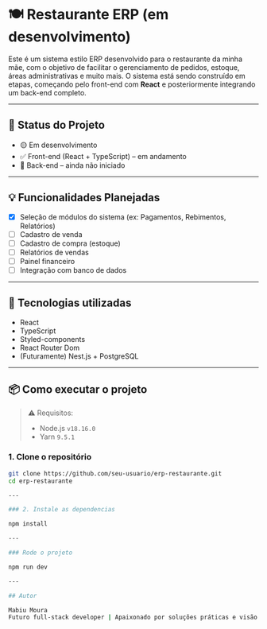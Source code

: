 # 🍽️ Restaurante ERP (em desenvolvimento)

Este é um sistema estilo ERP desenvolvido para o restaurante da minha mãe, com o objetivo de facilitar o gerenciamento de pedidos, estoque, áreas administrativas e muito mais. O sistema está sendo construído em etapas, começando pelo front-end com **React** e posteriormente integrando um back-end completo.

---

## 🚧 Status do Projeto

- 🟡 Em desenvolvimento  
- ✅ Front-end (React + TypeScript) – em andamento  
- 🔲 Back-end – ainda não iniciado

---

## 💡 Funcionalidades Planejadas

- [x] Seleção de módulos do sistema (ex: Pagamentos, Rebimentos, Relatórios)
- [ ] Cadastro de venda
- [ ] Cadastro de compra (estoque)
- [ ] Relatórios de vendas
- [ ] Painel financeiro
- [ ] Integração com banco de dados

---

## 🧰 Tecnologias utilizadas

- React
- TypeScript
- Styled-components
- React Router Dom
- (Futuramente) Nest.js + PostgreSQL

---

## 📦 Como executar o projeto

> ⚠️ Requisitos:
> - Node.js `v18.16.0`
> - Yarn `9.5.1`

### 1. Clone o repositório

```bash
git clone https://github.com/seu-usuario/erp-restaurante.git
cd erp-restaurante

---

### 2. Instale as dependencias

npm install

---

### Rode o projeto

npm run dev

---

## Autor

Mabiu Moura
Futuro full-stack developer | Apaixonado por soluções práticas e visão computacional